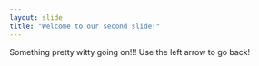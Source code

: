 ```yaml
---
layout: slide
title: "Welcome to our second slide!"
---
```

Something pretty witty going on!!!
Use the left arrow to go back!
